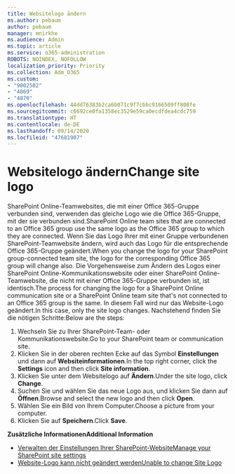 ```yaml
---
title: Websitelogo ändern
ms.author: pebaum
author: pebaum
manager: mnirkhe
ms.audience: Admin
ms.topic: article
ms.service: o365-administration
ROBOTS: NOINDEX, NOFOLLOW
localization_priority: Priority
ms.collection: Adm_O365
ms.custom:
- "9002502"
- "4869"
- "4870"
ms.openlocfilehash: 44dd76383b2ca6b071c9f7cbbc9166509ff808fe
ms.sourcegitcommit: c6692ce0fa1358ec3529e59ca0ecdfdea4cdc759
ms.translationtype: HT
ms.contentlocale: de-DE
ms.lasthandoff: 09/14/2020
ms.locfileid: "47681907"
---
```

# <a name="change-site-logo"></a><span data-ttu-id="0b973-102">Websitelogo ändern</span><span class="sxs-lookup"><span data-stu-id="0b973-102">Change site logo</span></span>

<span data-ttu-id="0b973-103">SharePoint Online-Teamwebsites, die mit einer Office 365-Gruppe verbunden sind, verwenden das gleiche Logo wie die Office 365-Gruppe, mit der sie verbunden sind.</span><span class="sxs-lookup"><span data-stu-id="0b973-103">SharePoint Online team sites that are connected to an Office 365 group use the same logo as the Office 365 group to which they are connected.</span></span> <span data-ttu-id="0b973-104">Wenn Sie das Logo Ihrer mit einer Gruppe verbundenen SharePoint-Teamwebsite ändern, wird auch das Logo für die entsprechende Office 365-Gruppe geändert.</span><span class="sxs-lookup"><span data-stu-id="0b973-104">When you change the logo for your SharePoint group-connected team site, the logo for the corresponding Office 365 group will change also.</span></span> <span data-ttu-id="0b973-105">Die Vorgehensweise zum Ändern des Logos einer SharePoint Online-Kommunikationswebsite oder einer SharePoint Online-Teamwebsite, die nicht mit einer Office 365-Gruppe verbunden ist, ist identisch.</span><span class="sxs-lookup"><span data-stu-id="0b973-105">The process for changing the logo for a SharePoint Online communication site or a SharePoint Online team site that's not connected to an Office 365 group is the same.</span></span> <span data-ttu-id="0b973-106">In diesem Fall wird nur das Website-Logo geändert.</span><span class="sxs-lookup"><span data-stu-id="0b973-106">In this case, only the site logo changes.</span></span> <span data-ttu-id="0b973-107">Nachstehend finden Sie die nötigen Schritte:</span><span class="sxs-lookup"><span data-stu-id="0b973-107">Below are the steps:</span></span>

1. <span data-ttu-id="0b973-108">Wechseln Sie zu Ihrer SharePoint-Team- oder Kommunikationswebsite.</span><span class="sxs-lookup"><span data-stu-id="0b973-108">Go to your SharePoint team or communication site.</span></span>
2. <span data-ttu-id="0b973-109">Klicken Sie in der oberen rechten Ecke auf das Symbol **Einstellungen** und dann auf **Websiteinformationen**.</span><span class="sxs-lookup"><span data-stu-id="0b973-109">In the top right corner, click the **Settings** icon and then click **Site information**.</span></span>
3. <span data-ttu-id="0b973-110">Klicken Sie unter dem Websitelogo auf **Ändern**.</span><span class="sxs-lookup"><span data-stu-id="0b973-110">Under the site logo, click **Change**.</span></span>
4. <span data-ttu-id="0b973-111">Suchen Sie und wählen Sie das neue Logo aus, und klicken Sie dann auf **Öffnen**.</span><span class="sxs-lookup"><span data-stu-id="0b973-111">Browse and select the new logo and then click **Open**.</span></span>
5. <span data-ttu-id="0b973-112">Wählen Sie ein Bild von Ihrem Computer.</span><span class="sxs-lookup"><span data-stu-id="0b973-112">Choose a picture from your computer.</span></span>
6. <span data-ttu-id="0b973-113">Klicken Sie auf **Speichern**.</span><span class="sxs-lookup"><span data-stu-id="0b973-113">Click **Save**.</span></span>

<span data-ttu-id="0b973-114">**Zusätzliche Informationen**</span><span class="sxs-lookup"><span data-stu-id="0b973-114">**Additional Information**</span></span>

- [<span data-ttu-id="0b973-115">Verwalten der Einstellungen Ihrer SharePoint-Website</span><span class="sxs-lookup"><span data-stu-id="0b973-115">Manage your SharePoint site settings</span></span>](https://support.office.com/article/manage-your-sharepoint-site-settings-8376034d-d0c7-446e-9178-6ab51c58df42)
- [<span data-ttu-id="0b973-116">Website-Logo kann nicht geändert werden</span><span class="sxs-lookup"><span data-stu-id="0b973-116">Unable to change Site Logo</span></span>](https://docs.microsoft.com/sharepoint/troubleshoot/sites/error-when-changing-o365-site-logo)
